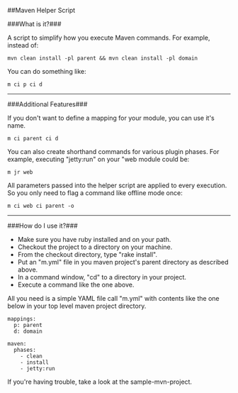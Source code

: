 ##Maven Helper Script

###What is it?###

A script to simplify how you execute Maven commands. For example, instead of:

    mvn clean install -pl parent && mvn clean install -pl domain

You can do something like:

    m ci p ci d

*****

###Additional Features###

If you don't want to define a mapping for your module, you can use it's name.

    m ci parent ci d

You can also create shorthand commands for various plugin phases. For example, executing "jetty:run" on your "web module could be:

    m jr web

All parameters passed into the helper script are applied to every execution. So you only need to flag a command like offline mode once:

    m ci web ci parent -o

******

###How do I use it?###
 - Make sure you have ruby installed and on your path.
 - Checkout the project to a directory on your machine.
 - From the checkout directory, type "rake install".
 - Put an "m.yml" file in you maven project's parent directory as described above.
 - In a command window, "cd" to a directory in your project.
 - Execute a command like the one above.

All you need is a simple YAML file call "m.yml" with contents like the one below in your top level maven project directory.

    mappings:
      p: parent
      d: domain

    maven:
      phases:
        - clean
        - install
        - jetty:run

If you're having trouble, take a look at the sample-mvn-project.
